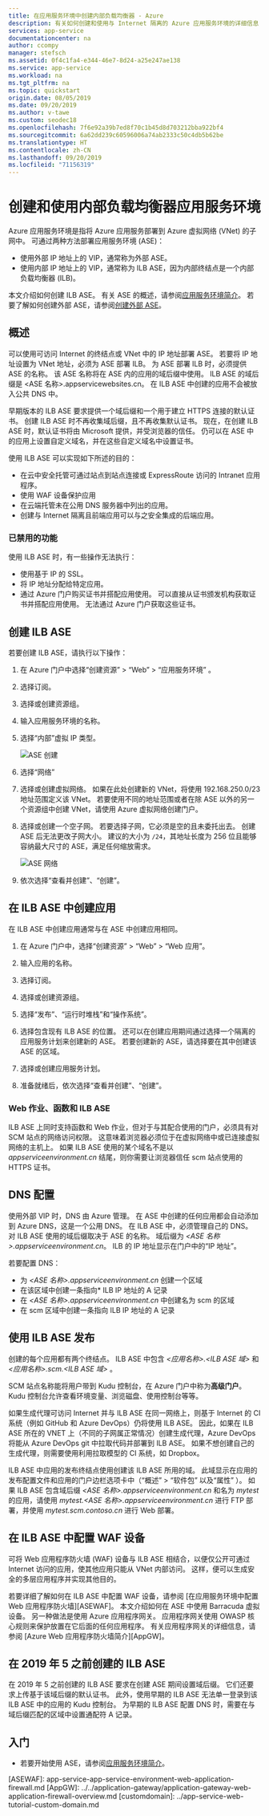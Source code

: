 ```yaml
---
title: 在应用服务环境中创建内部负载均衡器 - Azure
description: 有关如何创建和使用与 Internet 隔离的 Azure 应用服务环境的详细信息
services: app-service
documentationcenter: na
author: ccompy
manager: stefsch
ms.assetid: 0f4c1fa4-e344-46e7-8d24-a25e247ae138
ms.service: app-service
ms.workload: na
ms.tgt_pltfrm: na
ms.topic: quickstart
origin.date: 08/05/2019
ms.date: 09/20/2019
ms.author: v-tawe
ms.custom: seodec18
ms.openlocfilehash: 7f6e92a39b7ed8f70c1b45d8d703212bba922bf4
ms.sourcegitcommit: 6a62dd239c60596006a74ab2333c50c4db5b62be
ms.translationtype: HT
ms.contentlocale: zh-CN
ms.lasthandoff: 09/20/2019
ms.locfileid: "71156319"
---
```

# <a name="create-and-use-an-internal-load-balancer-app-service-environment"></a>创建和使用内部负载均衡器应用服务环境 

Azure 应用服务环境是指将 Azure 应用服务部署到 Azure 虚拟网络 (VNet) 的子网中。 可通过两种方法部署应用服务环境 (ASE)： 

- 使用外部 IP 地址上的 VIP，通常称为外部 ASE。
- 使用内部 IP 地址上的 VIP，通常称为 ILB ASE，因为内部终结点是一个内部负载均衡器 (ILB)。 

本文介绍如何创建 ILB ASE。 有关 ASE 的概述，请参阅[应用服务环境简介][Intro]。 若要了解如何创建外部 ASE，请参阅[创建外部 ASE][MakeExternalASE]。

## <a name="overview"></a>概述 

可以使用可访问 Internet 的终结点或 VNet 中的 IP 地址部署 ASE。 若要将 IP 地址设置为 VNet 地址，必须为 ASE 部署 ILB。 为 ASE 部署 ILB 时，必须提供 ASE 的名称。 该 ASE 名称将在 ASE 内的应用的域后缀中使用。  ILB ASE 的域后缀是 &lt;ASE 名称&gt;.appservicewebsites.cn。 在 ILB ASE 中创建的应用不会被放入公共 DNS 中。 

早期版本的 ILB ASE 要求提供一个域后缀和一个用于建立 HTTPS 连接的默认证书。 创建 ILB ASE 时不再收集域后缀，且不再收集默认证书。 现在，在创建 ILB ASE 时，默认证书将由 Microsoft 提供，并受浏览器的信任。 仍可以在 ASE 中的应用上设置自定义域名，并在这些自定义域名中设置证书。 

使用 ILB ASE 可以实现如下所述的目的：

-   在云中安全托管可通过站点到站点连接或 ExpressRoute 访问的 Intranet 应用程序。
-   使用 WAF 设备保护应用
-   在云端托管未在公用 DNS 服务器中列出的应用。
-   创建与 Internet 隔离且前端应用可以与之安全集成的后端应用。

### <a name="disabled-functionality"></a>已禁用的功能 ###

使用 ILB ASE 时，有一些操作无法执行：

-   使用基于 IP 的 SSL。
-   将 IP 地址分配给特定应用。
-   通过 Azure 门户购买证书并搭配应用使用。 可以直接从证书颁发机构获取证书并搭配应用使用。 无法通过 Azure 门户获取这些证书。

## <a name="create-an-ilb-ase"></a>创建 ILB ASE ##

若要创建 ILB ASE，请执行以下操作：

1. 在 Azure 门户中选择“创建资源”   > “Web”   > “应用服务环境”  。

2. 选择订阅。

3. 选择或创建资源组。

4. 输入应用服务环境的名称。

5. 选择“内部”虚拟 IP 类型。

    ![ASE 创建](media/creating_and_using_an_internal_load_balancer_with_app_service_environment/createilbase.png)

6. 选择“网络”

7. 选择或创建虚拟网络。 如果在此处创建新的 VNet，将使用 192.168.250.0/23 地址范围定义该 VNet。 若要使用不同的地址范围或者在除 ASE 以外的另一个资源组中创建 VNet，请使用 Azure 虚拟网络创建门户。 

8. 选择或创建一个空子网。 若要选择子网，它必须是空的且未委托出去。 创建 ASE 后无法更改子网大小。 建议的大小为 `/24`，其地址长度为 256 位且能够容纳最大尺寸的 ASE，满足任何缩放需求。 

    ![ASE 网络][1]

7. 依次选择“查看并创建”、“创建”。  

## <a name="create-an-app-in-an-ilb-ase"></a>在 ILB ASE 中创建应用 ##

在 ILB ASE 中创建应用通常与在 ASE 中创建应用相同。

1. 在 Azure 门户中，选择“创建资源” > “Web” > “Web 应用”。   

1. 输入应用的名称。

1. 选择订阅。

1. 选择或创建资源组。

1. 选择“发布”、“运行时堆栈”和“操作系统”。

1. 选择包含现有 ILB ASE 的位置。  还可以在创建应用期间通过选择一个隔离的应用服务计划来创建新的 ASE。 若要创建新的 ASE，请选择要在其中创建该 ASE 的区域。

1. 选择或创建应用服务计划。 

1. 准备就绪后，依次选择“查看并创建”、“创建”。  

### <a name="web-jobs-functions-and-the-ilb-ase"></a>Web 作业、函数和 ILB ASE 

ILB ASE 上同时支持函数和 Web 作业，但对于与其配合使用的门户，必须具有对 SCM 站点的网络访问权限。  这意味着浏览器必须位于在虚拟网络中或已连接虚拟网络的主机上。 如果 ILB ASE 使用的某个域名不是以 *appserviceenvironment.cn* 结尾，则你需要让浏览器信任 scm 站点使用的 HTTPS 证书。

## <a name="dns-configuration"></a>DNS 配置 

使用外部 VIP 时，DNS 由 Azure 管理。 在 ASE 中创建的任何应用都会自动添加到 Azure DNS，这是一个公用 DNS。 在 ILB ASE 中，必须管理自己的 DNS。 对 ILB ASE 使用的域后缀取决于 ASE 的名称。 域后缀为 *&lt;ASE 名称&gt;.appserviceenvironment.cn*。 ILB 的 IP 地址显示在门户中的“IP 地址”。  

若要配置 DNS：

- 为 *&lt;ASE 名称&gt;.appserviceenvironment.cn* 创建一个区域
- 在该区域中创建一条指向* ILB IP 地址的 A 记录 
- 在 *&lt;ASE 名称&gt;.appserviceenvironment.cn* 中创建名为 scm 的区域
- 在 scm 区域中创建一条指向 ILB IP 地址的 A 记录

## <a name="publish-with-an-ilb-ase"></a>使用 ILB ASE 发布

创建的每个应用都有两个终结点。 ILB ASE 中包含 *&lt;应用名称&gt;.&lt;ILB ASE 域&gt;* 和 *&lt;应用名称&gt;.scm.&lt;ILB ASE 域&gt;* 。 

SCM 站点名称能将用户带到 Kudu 控制台，在 Azure 门户中称为**高级门户**。 Kudu 控制台允许查看环境变量、浏览磁盘、使用控制台等等。

<!-- For more information, see [Kudu console for Azure App Service][Kudu]. -->

如果生成代理可访问 Internet 并与 ILB ASE 在同一网络上，则基于 Internet 的 CI 系统（例如 GitHub 和 Azure DevOps）仍将使用 ILB ASE。 因此，如果在 ILB ASE 所在的 VNET 上（不同的子网属正常情况）创建生成代理，Azure DevOps 将能从 Azure DevOps git 中拉取代码并部署到 ILB ASE。 如果不想创建自己的生成代理，则需要使用利用拉取模型的 CI 系统，如 Dropbox。

ILB ASE 中应用的发布终结点使用创建该 ILB ASE 所用的域。 此域显示在应用的发布配置文件和应用的门户边栏选项卡中（“概述”   > “软件包”  以及“属性”  ）。 如果 ILB ASE 包含域后缀 *&lt;ASE 名称&gt;.appserviceenvironment.cn* 和名为 *mytest* 的应用，请使用 *mytest.&lt;ASE 名称&gt;.appserviceenvironment.cn* 进行 FTP 部署，并使用 *mytest.scm.contoso.cn* 进行 Web 部署。

## <a name="configure-an-ilb-ase-with-a-waf-device"></a>在 ILB ASE 中配置 WAF 设备 ##

可将 Web 应用程序防火墙 (WAF) 设备与 ILB ASE 相结合，以便仅公开可通过 Internet 访问的应用，使其他应用只能从 VNet 内部访问。 这样，便可以生成安全的多层应用程序并实现其他目的。

若要详细了解如何在 ILB ASE 中配置 WAF 设备，请参阅 [在应用服务环境中配置 Web 应用程序防火墙][ASEWAF]。 本文介绍如何在 ASE 中使用 Barracuda 虚拟设备。 另一种做法是使用 Azure 应用程序网关。 应用程序网关使用 OWASP 核心规则来保护放置在它后面的任何应用程序。 有关应用程序网关的详细信息，请参阅 [Azure Web 应用程序防火墙简介][AppGW]。

## <a name="ilb-ases-made-before-may-2019"></a>在 2019 年 5 之前创建的 ILB ASE

在 2019 年 5 之前创建的 ILB ASE 要求在创建 ASE 期间设置域后缀。 它们还要求上传基于该域后缀的默认证书。 此外，使用早期的 ILB ASE 无法单一登录到该 ILB ASE 中的应用的 Kudu 控制台。 为早期的 ILB ASE 配置 DNS 时，需要在与域后缀匹配的区域中设置通配符 A 记录。 

## <a name="get-started"></a>入门 ##

* 若要开始使用 ASE，请参阅[应用服务环境简介][Intro]。 

<!--Image references-->
[1]: ./media/creating_and_using_an_internal_load_balancer_with_app_service_environment/createilbase-network.png
[2]: ./media/creating_and_using_an_internal_load_balancer_with_app_service_environment/createilbase-webapp.png
[5]: ./media/creating_and_using_an_internal_load_balancer_with_app_service_environment/createilbase-ipaddresses.png

<!--Links-->
[Intro]: ./intro.md
[MakeExternalASE]: ./create-external-ase.md
[MakeASEfromTemplate]: ./create-from-template.md
[MakeILBASE]: ./create-ilb-ase.md
[ASENetwork]: ./network-info.md
[UsingASE]: ./using-an-ase.md
[UDRs]: ../../virtual-network/virtual-networks-udr-overview.md
[NSGs]: ../../virtual-network/security-overview.md
[ConfigureASEv1]: app-service-web-configure-an-app-service-environment.md
[ASEv1Intro]: app-service-app-service-environment-intro.md
[webapps]: ../overview.md
[mobileapps]: ../../app-service-mobile/app-service-mobile-value-prop.md
[Functions]: ../../azure-functions/index.yml
[Pricing]: https://www.azure.cn/pricing/details/app-service/
[ARMOverview]: ../../azure-resource-manager/resource-group-overview.md
<!-- [ConfigureSSL]: ../web-sites-purchase-ssl-web-site.md -->
<!-- [Kudu]: https://azure.microsoft.com/resources/videos/super-secret-kudu-debug-console-for-azure-web-sites/ -->
[ASEWAF]: app-service-app-service-environment-web-application-firewall.md [AppGW]: ../../application-gateway/application-gateway-web-application-firewall-overview.md [customdomain]: ../app-service-web-tutorial-custom-domain.md
<!-- [linuxapp]: ../containers/app-service-linux-intro.md -->
